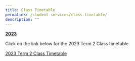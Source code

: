 ```yaml
---
title: Class Timetable
permalink: /student-services/class-timetable/
description: ""
---
```

<p><strong><u>2023</u></strong></p>
<p>Click on the link below for the 2023 Term 2 Class timetable.</p>
<p><a href="/files/2023_sem 1 term 2 class tt_updated 300323_.pdf" target="_blank" rel="noopener">2023 Term 2 Class Timetable</a><br></p>